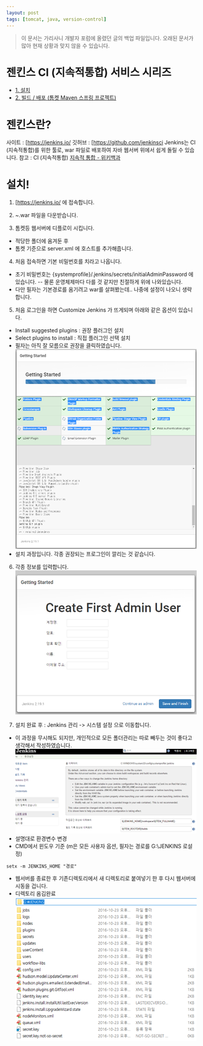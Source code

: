 ```yaml
---
layout: post
tags: [tomcat, java, version-control]
---
```


> 이 문서는 가리사니 개발자 포럼에 올렸던 글의 백업 파일입니다.
오래된 문서가 많아 현재 상황과 맞지 않을 수 있습니다.


# 젠킨스 CI (지속적통합) 서비스 시리즈
- [1. 설치](/2016/10/23/%EB%B0%B1%EC%97%85-%EA%B0%80%EB%A6%AC%EC%82%AC%EB%8B%88-%EC%A0%A0%ED%82%A8%EC%8A%A4-CI-(%EC%A7%80%EC%86%8D%EC%A0%81%ED%86%B5%ED%95%A9)-%EC%84%9C%EB%B9%84%EC%8A%A4-1.-%EC%84%A4%EC%B9%98.html)
- [2. 빌드 / 배포 (톰켓 Maven 스프링 프로젝트)](/2016/10/23/%EB%B0%B1%EC%97%85-%EA%B0%80%EB%A6%AC%EC%82%AC%EB%8B%88-%EC%A0%A0%ED%82%A8%EC%8A%A4-CI-(%EC%A7%80%EC%86%8D%EC%A0%81%ED%86%B5%ED%95%A9)-%EC%84%9C%EB%B9%84%EC%8A%A4-2.-%EB%B9%8C%EB%93%9C-%EB%B0%B0%ED%8F%AC-(%ED%86%B0%EC%BC%93-Maven-%EC%8A%A4%ED%94%84%EB%A7%81-%ED%94%84%EB%A1%9C%EC%A0%9D%ED%8A%B8).html)


# 젠킨스란?
사이트 : [https://jenkins.io/
깃허브 : [https://github.com/jenkinsci
Jenkins는 CI (지속적통합)를 위한 툴로, war 파일로 배포하여 자바 웹서버 위에서 쉽게 돌릴 수 있습니다.
참고 : CI (지속적통합)
[지속적 통합 - 위키백과](https://ko.wikipedia.org/wiki/%EC%A7%80%EC%86%8D%EC%A0%81_%ED%86%B5%ED%95%A9)


# 설치!
1. [https://jenkins.io/ 에 접속합니다.

2. ~.war 파일을 다운받습니다.

3. 톰켓등 웹서버에 디플로이 시킵니다.
- 적당한 폴더에 옴겨둔 후
- 톰켓 기준으로 server.xml 에 호스트를 추가해줍니다.

4. 처음 접속하면 기본 비밀번호를 치라고 나옵니다.
- 초기 비밀번호는 {systemprofile}/.jenkins/secrets/initialAdminPassword 에 있습니다.
-- 물론 운영체제마다 다를 것 같지만 친절하게 위에 나와있습니다.
- 다만 필자는 기본경로를 옴기려고 war를 살펴봤는데.. 나중에 설정이 나오니 생략합니다.

5. 처음 로그인을 하면 Customize Jenkins 가 뜨게되며 아래와 같은 옵션이 있습니다.
- Install suggested plugins : 권장 플러그인 설치
- Select plugins to install : 직접 플러그인 선택 설치
- 필자는 아직 잘 모름으로 권장을 클릭하였습니다.
![](/file/old/167.png)
- 설치 과정입니다. 각종 권장되는 프로그인이 깔리는 것 같습니다.

6. 각종 정보를 입력합니다.
![](/file/old/168.png)

7. 설치 완료 후 : Jenkins 관리 -> 시스템 설정 으로 이동합니다.
- 이 과정을 무시해도 되지만, 개인적으로 모든 폴더관리는 따로 빼두는 것이 좋다고 생각해서 작성하였습니다.
![](/file/old/169.png)
- 설명대로 환경변수 변경
- CMD에서 윈도우 기준 (m은 모든 사용자 옵션, 필자는 경로를 G:\JENKINS 로설정)
```
setx -m JENKINS_HOME "경로"
```
- 웹서버를 종료한 후 기존디렉토리에서 새 디렉토리로 붙여넣기 한 후 다시 웹서버에 시동을 겁니다.
- 디렉토리 옴김완료
![](/file/old/170.png)